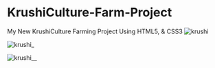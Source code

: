 # KrushiCulture-Farm-Project
My New KrushiCulture Farming Project Using HTML5, &amp; CSS3 
![krushi](https://user-images.githubusercontent.com/86191685/151524004-3c563639-ee3e-4b7c-8e15-fc04fe683845.png)

![krushi_](https://user-images.githubusercontent.com/86191685/151523872-fdfedb12-692e-4d1f-a0e9-09aca21eb4aa.png)

![krushi__](https://user-images.githubusercontent.com/86191685/151523976-fce7cbb7-7c20-45ad-a2c3-0a6d6d01b2ba.png)
